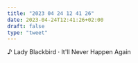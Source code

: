 ```yaml
---
title: "2023 04 24 12 41 26"
date: 2023-04-24T12:41:26+02:00
draft: false
type: "tweet"
---
```


♪ Lady Blackbird · It'll Never Happen Again
